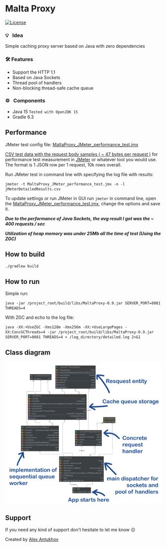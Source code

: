 # Malta Proxy

[![License](https://img.shields.io/badge/License-Apache%202.0-blue.svg)](https://opensource.org/licenses/Apache-2.0)

### :bulb: &nbsp; Idea

Simple caching proxy server based on Java with zero dependencies

### :hammer_and_wrench: Features

- Support the HTTP 1.1
- Based on Java Sockets
- Thread pool of handlers
- Non-blocking thread-safe cache queue

### :gear: &nbsp; Components
* Java 15 `Tested with OpenJDK 15`
* Gradle 6.3

## Performance 

JMeter test config file: [MaltaProxy_JMeter_performance_test.jmx](MaltaProxy_JMeter_performance_test.jmx)

[CSV test data with the request body samples ( ~ 47 bytes per request )](MaltaProxyCannedJsonDeviceData10k.csv)
 for performance test measurement in [JMeter](https://jmeter.apache.org/) or whatever tool you would use.
The format is 1 JSON row per 1 request, 10k rows overall.
  
Run JMeter test in command line with specifying the log file with results:   
```
jmeter -t MaltaProxy_JMeter_performance_test.jmx -n -l jMeterDetailedResults.csv
```  
  
To update settings or run JMeter in GUI run `jmeter` in command line, open the [MaltaProxy_JMeter_performance_test.jmx](MaltaProxy_JMeter_performance_test.jmx), change the options and save it.
  
***Due to the performance of Java Sockets, the avg result I got was the ~ 400 requests / sec*** 

***Utilization of heap memory was under 25Mb all the time of test (Using the ZGC)***
  
## How to build

```
./gradlew build
```
  
## How to run

Simple run:

```
java -jar /project_root/build/libs/MaltaProxy-0.9.jar SERVER_PORT=8081 THREADS=4 
```

With ZGC and echo to the log file:
  
```
java -XX:+UseZGC -Xms128m -Xmx256m -XX:+UseLargePages -XX:ConcGCThreads=4 -jar /project_root/build/libs/MaltaProxy-0.9.jar SERVER_PORT=8081 THREADS=4 > /log_directory/detailed.log 2>&1
```
  
## Class diagram

<img src="MaltaProxyDiagram.png">

## Support

If you need any kind of support don't hesitate to let me know :wink:
  
Created by [Alex Antukhov](https://www.linkedin.com/in/antukhov/) 
